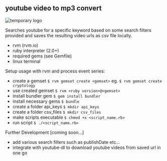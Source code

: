 ## youtube video to mp3 convert
![temporary logo](https://s2.gifyu.com/images/Peek-2018-10-29-00-13.gif "get_my_news temporary logo")


Searches youtube for a specific keyword based on some search filters provided and saves the resulting video urls as csv file locally.

* rvm (rvm.io)
* ruby interpreter (2.0+)
* required gems (see Gemfile)
* linux terminal

Setup usage with rvm and process event series:
* create a gemset
`$ rvm gemset create <gemset>`
eg. `$ rvm gemset create cryptology`
* use created gemset
`$ rvm <ruby version>@<gemset>`
* install bundler gem
`$ gem install bundler`
* install necessary gems
`$ bundle`
* create a folder api_keys
`$ mkdir api_keys`
* create a folder csv_files
`$ mkdir csv_files`
* make scripts executable
`$ chmod +x <script_name.rb>`
* run script
`$ ./<script_name.rb>`

Further Development [coming soon...]
* add various search filters such as publishDate etc...
* integrate with youtube-dl to download youtube videos from saved url in one go

